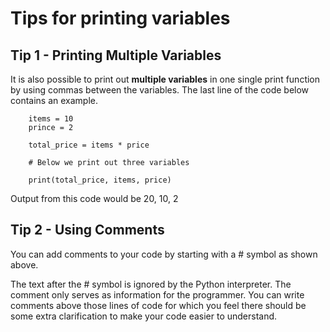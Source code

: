 # Tips for printing variables

## Tip 1 - Printing Multiple Variables
It is also possible to print out **multiple variables** in one single
print function by using commas between the variables. The last line of the code below contains an example.
``` 
    items = 10
    prince = 2

    total_price = items * price

    # Below we print out three variables

    print(total_price, items, price)
```
Output from this code would be 20, 10, 2

## Tip 2 - Using Comments
You can add comments to your code by starting with a # symbol as shown above. 

The text after the # symbol is ignored by the Python interpreter. The 
comment only serves as information for the programmer. You can write comments above those lines of code for which you feel there should be
some extra clarification to make your code easier to understand.
